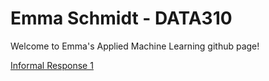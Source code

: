 # Emma Schmidt - DATA310
Welcome to Emma's Applied Machine Learning github page!

[Informal Response 1](https://emma-schmidt.github.io/DATA310/feb5_informalresponse.html)

